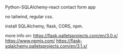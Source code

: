Python-SQLAlchemy-react contact form app

no tailwind, regular css.

install SQLAlchemy, flask, CORS, npm.

more info on:
https://flask.palletsprojects.com/en/3.0.x/
https://www.npmjs.com/
https://flask-sqlalchemy.palletsprojects.com/en/3.1.x/
